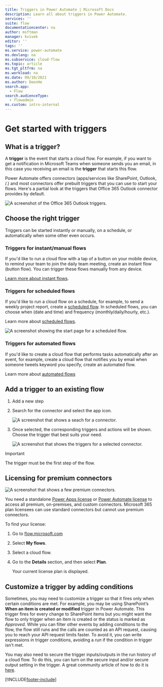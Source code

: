 ```yaml
---
title: Triggers in Power Automate | Microsoft Docs
description: Learn all about triggers in Power Automate.
services: ''
suite: flow
documentationcenter: na
author: msftman
manager: kvivek
editor: ''
tags: ''
ms.service: power-automate
ms.devlang: na
ms.subservice: cloud-flow
ms.topic: article
ms.tgt_pltfrm: na
ms.workload: na
ms.date: 09/10/2021
ms.author: DeonHe
search.app: 
  - Flow
search.audienceType: 
  - flowadmin
ms.custom: intro-internal
---
```



# Get started with triggers

## What is a trigger?

A **trigger** is the event that starts a cloud flow. For example, if you want to get a notification in Microsoft Teams when someone sends you an email, in this case you receiving an email is the **trigger** that starts this flow.

Power Automate offers connectors (apps/services like SharePoint, Outlook, /.) and most connectors
offer prebuilt triggers that you can use to start your flows. Here's a partial look at the triggers that Office 365 Outlook connector provides by default.

   ![A screenshot of the Office 365 Outlook triggers.](./media/triggers-introduction/12700a7ab29c81632d6c15024a9779e8.png)

## Choose the right trigger

Triggers can be started instantly or manually, on a schedule, or automatically when some other even occurs.

### Triggers for instant/manual flows

If you'd like to run a cloud flow with a tap of a button on your mobile device, to remind your team to join the daily team meeting, create an instant flow (button flow). You can trigger these flows manually from any device. 

[Learn more about instant flows](./introduction-to-button-flows.md#trigger-an-instant-flow).


### Triggers for scheduled flows

If you'd like to run a cloud flow on a schedule, for example, to send a weekly project report, create a [scheduled flow](). In scheduled flows, you can choose when (date and time) and frequency (monthly/daily/hourly, etc.). 

Learn more about [scheduled flows](./run-scheduled-tasks.md).

![A screenshot showing the start page for a scheduled flow.](./media/triggers-introduction//1270c8bd76f42e6531daa735a562502a.png)


### Triggers for automated flows

If you'd like to create a cloud flow that performs tasks automatically after an event, for example, create a cloud flow that notifies you by email when someone tweets keyword you specify, create an automated flow. 

Learn more about [automated flows](./get-started-logic-flow.md)

## Add a trigger to an existing flow 

1. Add a new step

1. Search for the connector and select the app icon.

   ![A screenshot that shows a seach for a connector.](./media/triggers-introduction/da75261b15a79f891d38b4adbe9be3f3.png)

1. Once selected, the corresponding triggers and actions will be shown. Choose
    the trigger that best suits your need.

   ![A screenshot that shows the triggers for a selected connector.](./media/triggers-introduction/d869f08de1135874ed9f0dcbe6fa002d.png)

>[!IMPORTANT]
>The trigger must be the first step of the flow.


## Licensing for premium connectors

![A screenshot that shows a few premium connectors.](./media/triggers-introduction/premium-connectors.png)

You need a standalone [Power Apps license](https://powerapps.microsoft.com/pricing/) or [Power Automate license](https://flow.microsoft.com/pricing/) to access all premium, on-premises, and custom connectors. Microsoft 365 plan licensees can use standard connectors but cannot use premium connectors.

To find your license:

1. Go to [flow.microsoft.com](https://flow.microsoft.com/)

1. Select **My flows**.

1. Select a cloud flow.

1. Go to the **Details** section, and then select **Plan**.  

   Your current license plan is displayed.

## Customize a trigger by adding conditions

Sometimes, you may need to customize a trigger so that it fires only when certain conditions are met. For example, you may be using SharePoint’s **When an item is created or modified** trigger in Power Automate. This trigger fires for every
change to SharePoint items but you might want the flow to only trigger when an item is
created or the status is marked as *Approved*. While you can filter other events by
adding conditions to the flow, the flow still runs and the calls are
counted as an API request, causing you to reach your API request limits faster.
To avoid it, you can write expressions in trigger conditions, avoiding a *run* if the condition in trigger isn't met.

You may also need to secure the trigger inputs/outputs in the run history of a cloud flow. To do this, you can turn on the secure input and/or secure output setting in the trigger. A great community article of how to do it is [here](https://d365demystified.com/2019/12/19/secure-input-output-in-power-automate-run-history/).



[!INCLUDE[footer-include](includes/footer-banner.md)]
